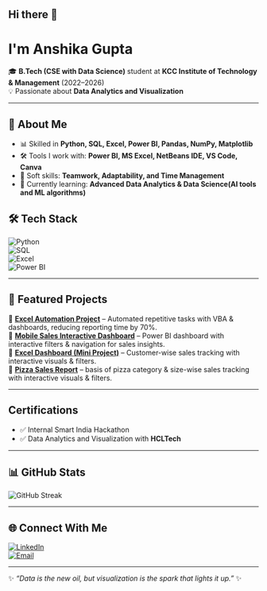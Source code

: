 ## Hi there 👋

#  I'm Anshika Gupta  

🎓 **B.Tech (CSE with Data Science)** student at **KCC Institute of Technology & Management** (2022–2026)  
💡 Passionate about **Data Analytics  and Visualization**  

---

## 🚀 About Me  
- 📊 Skilled in **Python, SQL, Excel, Power BI, Pandas, NumPy, Matplotlib**   
- 🛠️ Tools I work with: **Power BI, MS Excel, NetBeans IDE, VS Code, Canva**  
- 🤝 Soft skills: **Teamwork, Adaptability, and Time Management**  
- 🎯 Currently learning: **Advanced Data Analytics & Data Science(AI tools and ML algorithms)**  

## 🛠️ Tech Stack  
![Python](https://img.shields.io/badge/Python-3776AB?style=for-the-badge&logo=python&logoColor=white)  
![SQL](https://img.shields.io/badge/SQL-336791?style=for-the-badge&logo=postgresql&logoColor=white)  
![Excel](https://img.shields.io/badge/Excel-217346?style=for-the-badge&logo=microsoftexcel&logoColor=white)  
![Power BI](https://img.shields.io/badge/Power%20BI-F2C811?style=for-the-badge&logo=powerbi&logoColor=black)   

---

## 📂 Featured Projects  
🔹 [**Excel Automation Project**](https://github.com/AnshikaGupta24/Excel-Automation-Project-Macros-and-Pivot-Table) – Automated repetitive tasks with VBA & dashboards, reducing reporting time by 70%.  
🔹 [**Mobile Sales Interactive Dashboard**](https://github.com/AnshikaGupta24/Mobile-Sales-PowerBI-Dashboard) – Power BI dashboard with interactive filters & navigation for sales insights.  
🔹 [**Excel Dashboard (Mini Project)**](https://github.com/AnshikaGupta24/Excel-Dashboard-Mini-Project) – Customer-wise sales tracking with interactive visuals & filters.  
🔹 [**Pizza Sales Report**](https://github.com/AnshikaGupta24/Pizza-Sales-Report) – basis of pizza category & size-wise sales tracking with interactive visuals & filters.  



---

##  Certifications  
- ✅ Internal Smart India Hackathon  
- ✅ Data Analytics and Visualization with **HCLTech**  
---

## 📊 GitHub Stats  


![GitHub Streak](https://github-readme-streak-stats.herokuapp.com/?user=AnshikaGupta24&theme=radical)  

---

## 🌐 Connect With Me  
[![LinkedIn](https://img.shields.io/badge/LinkedIn-0A66C2?style=for-the-badge&logo=linkedin&logoColor=white)](https://www.linkedin.com/in/anshika-gupta-3b0598266/)  
[![Email](https://img.shields.io/badge/Email-D14836?style=for-the-badge&logo=gmail&logoColor=white)](mailto:alsoanshikagupta07024@gmail.com)  

---

✨ *“Data is the new oil, but visualization is the spark that lights it up.”* ✨  



